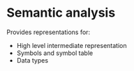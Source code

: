 # Semantic analysis

Provides representations for:
- High level intermediate representation
- Symbols and symbol table
- Data types